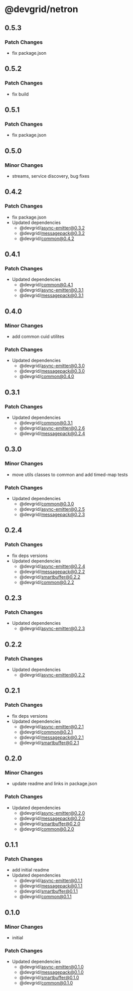 # @devgrid/netron

## 0.5.3

### Patch Changes

- fix package.json

## 0.5.2

### Patch Changes

- fix build

## 0.5.1

### Patch Changes

- fix package.json

## 0.5.0

### Minor Changes

- streams, service discovery, bug fixes

## 0.4.2

### Patch Changes

- fix package.json
- Updated dependencies
  - @devgrid/async-emitter@0.3.2
  - @devgrid/messagepack@0.3.2
  - @devgrid/common@0.4.2

## 0.4.1

### Patch Changes

- Updated dependencies
  - @devgrid/common@0.4.1
  - @devgrid/async-emitter@0.3.1
  - @devgrid/messagepack@0.3.1

## 0.4.0

### Minor Changes

- add common cuid utilites

### Patch Changes

- Updated dependencies
  - @devgrid/async-emitter@0.3.0
  - @devgrid/messagepack@0.3.0
  - @devgrid/common@0.4.0

## 0.3.1

### Patch Changes

- Updated dependencies
  - @devgrid/common@0.3.1
  - @devgrid/async-emitter@0.2.6
  - @devgrid/messagepack@0.2.4

## 0.3.0

### Minor Changes

- move utils classes to common and add timed-map tests

### Patch Changes

- Updated dependencies
  - @devgrid/common@0.3.0
  - @devgrid/async-emitter@0.2.5
  - @devgrid/messagepack@0.2.3

## 0.2.4

### Patch Changes

- fix deps versions
- Updated dependencies
  - @devgrid/async-emitter@0.2.4
  - @devgrid/messagepack@0.2.2
  - @devgrid/smartbuffer@0.2.2
  - @devgrid/common@0.2.2

## 0.2.3

### Patch Changes

- Updated dependencies
  - @devgrid/async-emitter@0.2.3

## 0.2.2

### Patch Changes

- Updated dependencies
  - @devgrid/async-emitter@0.2.2

## 0.2.1

### Patch Changes

- fix deps versions
- Updated dependencies
  - @devgrid/async-emitter@0.2.1
  - @devgrid/common@0.2.1
  - @devgrid/messagepack@0.2.1
  - @devgrid/smartbuffer@0.2.1

## 0.2.0

### Minor Changes

- update readme and links in package.json

### Patch Changes

- Updated dependencies
  - @devgrid/async-emitter@0.2.0
  - @devgrid/messagepack@0.2.0
  - @devgrid/smartbuffer@0.2.0
  - @devgrid/common@0.2.0

## 0.1.1

### Patch Changes

- add initial readme
- Updated dependencies
  - @devgrid/async-emitter@0.1.1
  - @devgrid/messagepack@0.1.1
  - @devgrid/smartbuffer@0.1.1
  - @devgrid/common@0.1.1

## 0.1.0

### Minor Changes

- initial

### Patch Changes

- Updated dependencies
  - @devgrid/async-emitter@0.1.0
  - @devgrid/messagepack@0.1.0
  - @devgrid/smartbuffer@0.1.0
  - @devgrid/common@0.1.0
